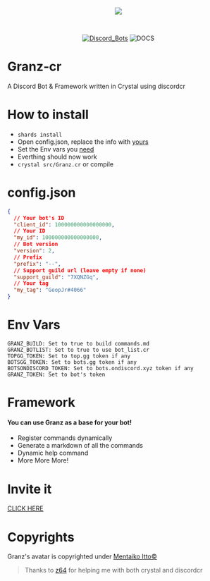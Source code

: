 <div align="center">
<br />
  <p>
    <img src="https://i.imgur.com/90xR5vB.png"/>
  </p>
  <br />
  <p>
    <a href="https://top.gg/bot/443053627419000833"><img src="https://discordbots.org/api/widget/status/443053627419000833.svg" alt="Discord_Bots" /></a>
    <img src="https://github.com/GeopJr/Granz-cr/workflows/Docs/badge.svg" alt="DOCS" />
  </p>
</div>

# Granz-cr

A Discord Bot & Framework written in Crystal using discordcr

# How to install

- `shards install`
- Open config.json, replace the info with [yours](https://github.com/geopjr/granz-cr#configjson)
- Set the Env vars you [need](https://github.com/geopjr/granz-cr#env-vars)
- Everthing should now work
- `crystal src/Granz.cr` or compile

# config.json

```json
{
  // Your bot's ID
  "client_id": 100000000000000000,
  // Your ID
  "my_id": 100000000000000000,
  // Bot version
  "version": 2,
  // Prefix
  "prefix": "--",
  // Support guild url (leave empty if none)
  "support_guild": "7XQNZGq",
  // Your tag
  "my_tag": "GeopJr#4066"
}
```

# Env Vars

```
GRANZ_BUILD: Set to true to build commands.md
GRANZ_BOTLIST: Set to true to use bot_list.cr
TOPGG_TOKEN: Set to top.gg token if any
BOTSGG_TOKEN: Set to bots.gg token if any
BOTSONDISCORD_TOKEN: Set to bots.ondiscord.xyz token if any
GRANZ_TOKEN: Set to bot's token
```

# Framework

#### You can use Granz as a base for your bot!

- Register commands dynamically
- Generate a markdown of all the commands
- Dynamic help command
- More More More!

# Invite it

[CLICK HERE](https://discordapp.com/oauth2/authorize?client_id=443053627419000833&scope=bot&permissions=103894080)

# Copyrights

Granz's avatar is copyrighted under [Mentaiko Itto©](https://twitter.com/ittorasii)

> Thanks to [z64](https://github.com/z64) for helping me with both crystal and discordcr
